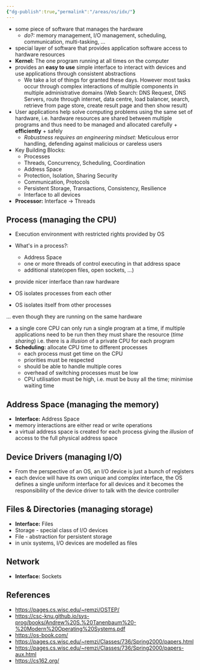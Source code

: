 ```yaml
---
{"dg-publish":true,"permalink":"/areas/os/idx/"}
---
```


* some piece of software that manages the hardware 
	* *do?:* memory management, I/O management, scheduling, communication, multi-tasking, ...
* special layer of software that provides application software access to hardware resources
* **Kernel:** The one program running at all times on the computer
* provides an **easy to use** simple interface to interact with devices and use applications through consistent abstractions
	* We take a lot of things for granted these days. However most tasks occur through complex interactions of multiple components in multiple administrative domains (Web Search: DNS Request, DNS Servers, route through internet, data centre, load balancer, search, retrieve from page store, create result page and then show result)
* User applications help solve computing problems using the same set of hardware, i.e. hardware resources are shared between multiple programs and thus need to be managed and allocated carefully + **efficiently** + safely
	* *Robustness requires an engineering mindset:* Meticulous error handling, defending against malicious or careless users
* Key Building Blocks:
	* Processes
	* Threads, Concurrency, Scheduling, Coordination
	* Address Space
	* Protection, Isolation, Sharing Security
	* Communication, Protocols
	* Persistent Storage, Transactions, Consistency, Resilience
	* Interface to all devices
* **Processor:** Interface -> Threads 
## Process (managing the CPU)
* Execution environment with restricted rights provided by OS
* What's in a process?:
	* Address Space
	* one or more threads of control executing in that address space
	* additional state(open files, open sockets, ...)
* provide nicer interface than raw hardware

* OS isolates processes from each other
* OS isolates itself from other processes

... even though they are running on the same hardware

* a single core CPU can only run a single program at a time, if multiple applications need to be run then they must share the resource (*time sharing*) i.e. there is a *illusion* of a private CPU for each program
* **Scheduling:** allocate CPU time to different processes
	* each process must get time on the CPU
	* priorities must be respected 
	* should be able to handle multiple cores
	* overhead of switching processes must be low
	* CPU utilisation must be high, i.e. must be busy all the time; minimise waiting time
## Address Space (managing the memory)
* **Interface:** Address Space
* memory interactions are either read or write operations
* a virtual address space is created for each process giving the *illusion* of access to the full physical address space
## Device Drivers (managing I/O)
* From the perspective of an OS, an I/O device is just a bunch of registers
* each device will have its own unique and complex interface, the OS defines a single uniform interface for all devices and it becomes the responsibility of the device driver to talk with the device controller
## Files & Directories (managing storage)
* **Interface:** Files
* Storage - special class of I/O devices
* File - abstraction for persistent storage
* in unix systems, I/O devices are modelled as files

## Network
* **Interface:** Sockets
## References
* https://pages.cs.wisc.edu/~remzi/OSTEP/
* https://csc-knu.github.io/sys-prog/books/Andrew%20S.%20Tanenbaum%20-%20Modern%20Operating%20Systems.pdf
* https://os-book.com/
* https://pages.cs.wisc.edu/~remzi/Classes/736/Spring2000/papers.html
* https://pages.cs.wisc.edu/~remzi/Classes/736/Spring2000/papers-aux.html
* https://cs162.org/